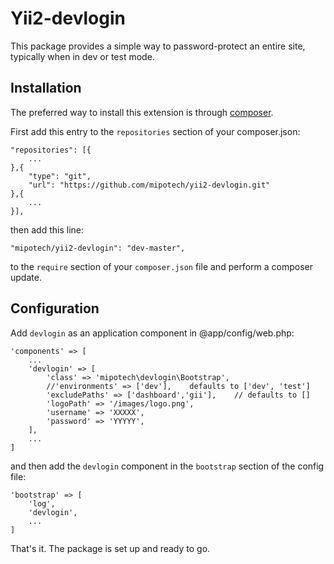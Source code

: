 # Yii2-devlogin

This package provides a simple way to password-protect an entire site,
typically when in dev or test mode.

## Installation
The preferred way to install this extension is through [composer](http://getcomposer.org/download/).

First add this entry to the `repositories` section of your composer.json:

```
"repositories": [{
    ...
},{
    "type": "git",
    "url": "https://github.com/mipotech/yii2-devlogin.git"
},{
    ...
}],
```

then add this line:

```
"mipotech/yii2-devlogin": "dev-master",
```

to the `require` section of your `composer.json` file and perform a composer update.

## Configuration

Add `devlogin` as an application component in @app/config/web.php:

```
'components' => [
    ...
    'devlogin' => [
        'class' => 'mipotech\devlogin\Bootstrap',
        //'environments' => ['dev'],    defaults to ['dev', 'test']
        'excludePaths' => ['dashboard','gii'],    // defaults to []
        'logoPath' => '/images/logo.png',
        'username' => 'XXXXX',
        'password' => 'YYYYY',
    ],
    ...
]
```

and then add the `devlogin` component in the `bootstrap` section of the config file:
```
'bootstrap' => [
    'log',
    'devlogin',
    ...
]
```

That's it. The package is set up and ready to go.
